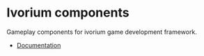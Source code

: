 # Ivorium components
Gameplay components for ivorium game development framework.

  * [Documentation](https://ivorne.github.io/iv_components)
